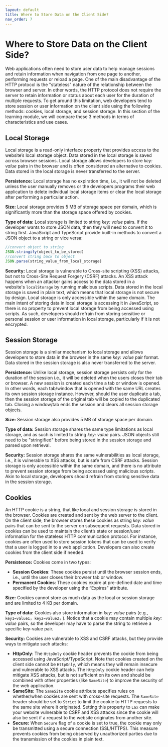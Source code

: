 ```yaml
---
layout: default
title: Where to Store Data on the Client Side?
nav_order: 7
---
```


# Where to Store Data on the Client Side?

Web applications often need to store user data to help manage sessions and retain information when navigation from one page to another, performing requests or reload a page. One of the main disadvantage of the HTTP protocol is the "stateless" nature of the relationship between the browser and server. In other words, the HTTP protocol does not require the server to retain information or status about each user for the duration of multiple requests. To get around this limitation, web developers tend to store session or user information on the client side using the following methods: cookies, local storage, and session storage. In this section of the learning module, we will compare these 3 methods in terms of characteristics and use cases.

## Local Storage

Local storage is a read-only interface property that provides access to the website’s local storage object. Data stored in the local storage is saved across browser sessions. Local storage allows developers to store *key: value* pairs in the browser and is often considered an alternative to cookies. Data stored in the local storage is never transferred to the server.

**Persistence:** Local storage has no expiration time, i.e., it will not be deleted unless the user manually removes or the developers programs their web application to delete individual local storage items or clear the local storage after performing a particular action.

**Size:** Local storage provides 5 MB of storage space per domain, which is significantly more than the storage space offered by cookies.

**Type of data:** Local storage is limited to string *key: value* pairs. If the developer wants to store JSON data, then they will need to convert it to string first. JavaScript and TypeScript provide built-in methods to convert a JSON object to a string or vice versa:

```ts
//convert object to string
JSON.stringify(object_to_be_stored)    
//convert string back to object 
JSON.parse(string_value_from_local_storage)
```

**Security:** Local storage is vulnerable to Cross-site scripting (XSS) attacks, but not to Cross-Site Request Forgery (CSRF) attacks. An XSS attack happens when an attacker gains access to the data stored in a website's `localStorage` by running malicious scripts. Data stored in the local storage is saved in plain text, which means that local storage is not secure by design. Local storage is only accessible within the same domain. The main intent of storing data in local storage is accessing it in JavaScript, so there is no property to prevent local storage from being accessed using scripts. As such, developers should refrain from storing sensitive or personal session or user information in local storage, particularly if it is not encrypted.
## Session Storage

Session storage is a similar mechanism to local storage and allows developers to store data in the browser in the same *key: value* pair format. Data stored in the session storage is also never transferred to the server. 

**Persistence:** Unlike local storage, session storage persists only for the duration of the session i.e., it will  be deleted when the users closes their tab or browser. A new session is created each time a tab or window is opened. In other words, each tab/window that is opened with the same URL creates its own session storage instance. However, should the user duplicate a tab, then the session storage of the original tab will be copied to the duplicated tab. Closing a window/tab ends the session and clears all session storage objects.

**Size:** Session storage also provides 5 MB of storage space per domain. 

**Type of data:** Session storage shares the same type limitations as local storage, and as such is limited to string *key: value* pairs. JSON objects still need to be "stringified" before being stored in the session storage and parsed upon retrieval.

**Security:** Session storage shares the same vulnerabilities as local storage, i.e., it is vulnerable to XSS attacks, but is safe from CSRF attacks. Session storage is only accessible within the same domain, and there is no attribute to prevent session storage from being accessed using malicious scripts. Akin to local storage, developers should refrain from storing sensitive data in the session storage.
## Cookies

An HTTP cookie is a string, that like local and session storage is stored in the browser. Cookies are created and sent by the web server to the client. On the client side, the browser stores these cookies as string *key: value* pairs that can be sent to the server on subsequent requests. Data stored in cookies can be used to maintain the client’s state or session/user information for the stateless HTTP communication protocol. For instance, cookies are often used to store session tokens that can be used to verify that a user is logged in to a web application. Developers can also create cookies from the client side if needed.

**Persistence:** Cookies come in two types:
- **Session Cookies**: These cookies persist until the browser session ends, i.e., until the user closes their browser tab or window.
- **Permanent Cookies**: These cookies expire at pre-defined date and time specified by the developer using the “Expires” attribute.

**Size:** Cookies cannot store as much data as the local or session storage and are limited to 4 KB per domain.

**Type of data:** Cookies also store information in *key: value* pairs (e.g., `key1=value1; key2=value2;` ). Notice that a cookie may contain multiple *key: value* pairs, so the developer may have to parse the string to retrieve a specific key-value pair.

**Security:** Cookies are vulnerable to XSS and CSRF attacks, but they provide ways to mitigate such attacks:
- **HttpOnly**: The `HttpOnly` cookie header prevents the cookie from being accessed using JavaScript/TypeScript. Note that cookies created on the client side cannot be `HttpOnly`, which means they will remain insecure and vulnerable to XSS attacks. The `HttpOnly` cookie header can help mitigate XSS attacks, but is not sufficient on its own and should be combined with other properties (like `SameSite`) to improve the security of the web application.
- **SameSite:** The `SameSite` cookie attribute specifies rules on whether/when cookies are sent with cross-site requests. The `SameSite` header should be set to `Strict` to limit the cookie to HTTP requests to the same site where it originated. Setting this property to `Lax` can make your website vulnerable to CSRF and XSS attacks since the cookie will also be sent if a request to the website originates from another site.
- **Secure:** When `Secure` flag of a cookie is set to true, the cookie may only be transmitted using a secure connection (SSL/HTTPS). This measure prevents cookies from being observed by unauthorized parties due to the transmission of the cookies in plain text.
